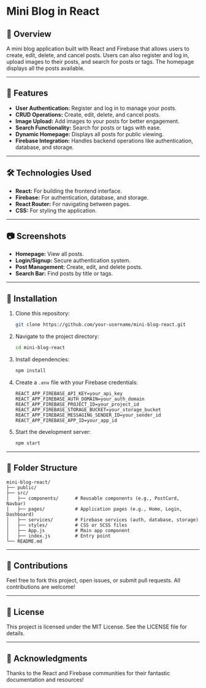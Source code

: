 # Mini Blog in React

## 📖 Overview
A mini blog application built with React and Firebase that allows users to create, edit, delete, and cancel posts. Users can also register and log in, upload images to their posts, and search for posts or tags. The homepage displays all the posts available.

---

## 🚀 Features
- **User Authentication:** Register and log in to manage your posts.
- **CRUD Operations:** Create, edit, delete, and cancel posts.
- **Image Upload:** Add images to your posts for better engagement.
- **Search Functionality:** Search for posts or tags with ease.
- **Dynamic Homepage:** Displays all posts for public viewing.
- **Firebase Integration:** Handles backend operations like authentication, database, and storage.

---

## 🛠️ Technologies Used
- **React:** For building the frontend interface.
- **Firebase:** For authentication, database, and storage.
- **React Router:** For navigating between pages.
- **CSS:** For styling the application.

---

## 📷 Screenshots
- **Homepage:** View all posts.
- **Login/Signup:** Secure authentication system.
- **Post Management:** Create, edit, and delete posts.
- **Search Bar:** Find posts by title or tags.

---

## 🔧 Installation

1. Clone this repository:
   ```bash
   git clone https://github.com/your-username/mini-blog-react.git
   ```

2. Navigate to the project directory:
   ```bash
   cd mini-blog-react
   ```

3. Install dependencies:
   ```bash
   npm install
   ```

4. Create a `.env` file with your Firebase credentials:
   ```env
   REACT_APP_FIREBASE_API_KEY=your_api_key
   REACT_APP_FIREBASE_AUTH_DOMAIN=your_auth_domain
   REACT_APP_FIREBASE_PROJECT_ID=your_project_id
   REACT_APP_FIREBASE_STORAGE_BUCKET=your_storage_bucket
   REACT_APP_FIREBASE_MESSAGING_SENDER_ID=your_sender_id
   REACT_APP_FIREBASE_APP_ID=your_app_id
   ```

5. Start the development server:
   ```bash
   npm start
   ```

---

## 📂 Folder Structure
```
mini-blog-react/
├── public/
├── src/
│   ├── components/      # Reusable components (e.g., PostCard, Navbar)
│   ├── pages/           # Application pages (e.g., Home, Login, Dashboard)
│   ├── services/        # Firebase services (auth, database, storage)
│   ├── styles/          # CSS or SCSS files
│   ├── App.js           # Main app component
│   ├── index.js         # Entry point
└── README.md
```

---

## 🤝 Contributions
Feel free to fork this project, open issues, or submit pull requests. All contributions are welcome!

---

## 📄 License
This project is licensed under the MIT License. See the LICENSE file for details.

---

## 🌟 Acknowledgments
Thanks to the React and Firebase communities for their fantastic documentation and resources!

